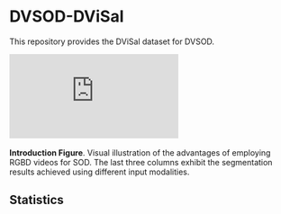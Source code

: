 # DVSOD-DViSal
This repository provides the DViSal dataset for DVSOD.

![avatar](https://github.com/DVSOD/DVSOD-DViSal/blob/main/intro.pdf)  

**Introduction Figure**. Visual illustration of the advantages of employing RGBD videos for SOD. The last three columns exhibit the segmentation results achieved using different input modalities.


## Statistics
